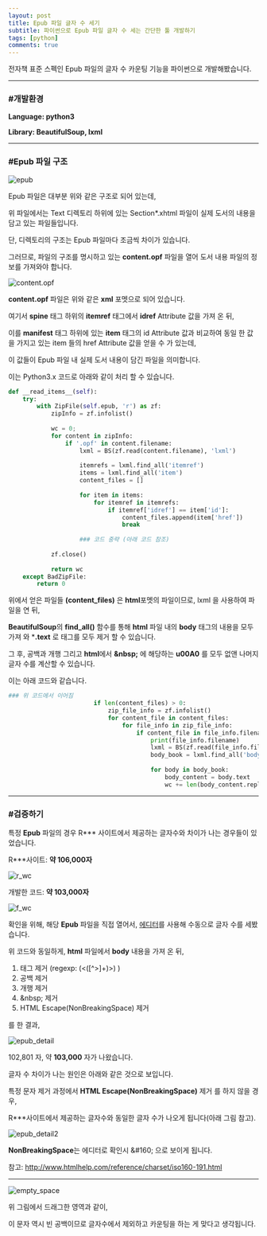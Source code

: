 ```yaml
---
layout: post
title: Epub 파일 글자 수 세기
subtitle: 파이썬으로 Epub 파일 글자 수 세는 간단한 툴 개발하기
tags: [python]
comments: true
---
```


전자책 표준 스펙인 Epub 파일의 글자 수 카운팅 기능을 파이썬으로 개발해봤습니다.

***
### #개발환경
**Language: python3**

**Library: BeautifulSoup, lxml**


  
***
### #Epub 파일 구조

![epub](/assets/img/20200227/epub_hierarchy.png)

Epub 파일은 대부분 위와 같은 구조로 되어 있는데, 

위 파일에서는 Text 디렉토리 하위에 있는 Section*.xhtml 파일이 실제 도서의 내용을 담고 있는 파일들입니다.

단, 디렉토리의 구조는 Epub 파일마다 조금씩 차이가 있습니다.

그러므로,  파일의 구조를 명시하고 있는 **content.opf** 파일을 열어 도서 내용 파일의 정보를 가져와야 합니다.



![content.opf](/assets/img/20200227/content_opf.png)


**content.opf** 파일은 위와 같은 **xml** 포멧으로 되어 있습니다.

여기서 **spine** 태그 하위의 **itemref** 태그에서 **idref** Attribute 값을 가져 온 뒤, 

이를 **manifest** 태그 하위에 있는 **item** 태그의 id Attribute 값과 비교하여 동일 한 값을 가지고 있는 item 들의 href Attribute 값을 얻을 수 가 있는데,

이 값들이 Epub 파일 내 실제 도서 내용이 담긴 파일을 의미합니다.



이는 Python3.x 코드로 아래와 같이 처리 할 수 있습니다.

```python
def __read_items__(self):
    try:
        with ZipFile(self.epub, 'r') as zf:
            zipInfo = zf.infolist()
 
            wc = 0;
            for content in zipInfo:
                if '.opf' in content.filename:
                    lxml = BS(zf.read(content.filename), 'lxml')
 
                    itemrefs = lxml.find_all('itemref')
                    items = lxml.find_all('item')
                    content_files = []
 
                    for item in items:
                        for itemref in itemrefs:
                            if itemref['idref'] == item['id']:
                                content_files.append(item['href'])
                                break
 
                    ### 코드 중략 (아래 코드 참조)
 
            zf.close()
 
            return wc
    except BadZipFile:
        return 0
```


위에서 얻은 파일들 **(content_files)** 은 **html**포멧의 파일이므로,  lxml 을 사용하여 파일을 연 뒤, 

**BeautifulSoup**의 **find_all()** 함수를 통해 **html** 파일 내의 **body** 태그의 내용을 모두 가져 와 ***.text** 로 태그를 모두 제거 할 수 있습니다.

그 후, 공백과 개행 그리고 **html**에서 **&amp;nbsp;** 에 해당하는 **u00A0** 를 모두 없앤 나머지 글자 수를 계산할 수 있습니다.



이는 아래 코드와 같습니다.


```python
### 위 코드에서 이어짐
                        if len(content_files) > 0:
                            zip_file_info = zf.infolist()
                            for content_file in content_files:
                                for file_info in zip_file_info:
                                    if content_file in file_info.filename:
                                        print(file_info.filename)
                                        lxml = BS(zf.read(file_info.filename), 'lxml')
                                        body_book = lxml.find_all('body')
 
                                        for body in body_book:
                                            body_content = body.text
                                            wc += len(body_content.replace(" ", "").replace("\n", "").replace(u"\u00A0", ""))

```




***
### #검증하기

특정 **Epub** 파일의 경우 R*** 사이트에서 제공하는 글자수와 차이가 나는 경우들이 있었습니다.


R***사이트: **약 106,000자**

![r_wc](/assets/img/20200227/r_wc.png)


개발한 코드: **약 103,000자**

![f_wc](/assets/img/20200227/f_wc.png)




확인을 위해, 해당 **Epub** 파일을 직접 열어서, <a href="https://atom.io/" target="_blank">에디터</a>를 사용해 수동으로 글자 수를 세봤습니다.



위 코드와 동일하게, **html** 파일에서 **body** 내용을 가져 온 뒤, 

1. 태그 제거 (regexp: (<([^>]+)>) )
2. 공백 제거
3. 개행 제거
4. &amp;nbsp; 제거
5. HTML Escape(NonBreakingSpace) 제거

를 한 결과,


![epub_detail](/assets/img/20200227/epub_detail.png)


102,801 자, 약 **103,000** 자가 나왔습니다.



글자 수 차이가 나는 원인은 아래와 같은 것으로 보입니다.



특정 문자 제거 과정에서 **HTML Escape(NonBreakingSpace)** 제거 를 하지 않을 경우, 

R***사이트에서 제공하는 글자수와 동일한 글자 수가 나오게 됩니다(아래 그림 참고).



![epub_detail2](/assets/img/20200227/epub_detail2.png)



**NonBreakingSpace**는 에디터로 확인시 &amp;#160; 으로 보이게 됩니다.

참고: <http://www.htmlhelp.com/reference/charset/iso160-191.html>



***
![empty_space](/assets/img/20200227/empty_space.png)


위 그림에서 드래그한 영역과 같이, 

이 문자 역시 빈 공백이므로 글자수에서 제외하고 카운팅을 하는 게 맞다고 생각됩니다.



